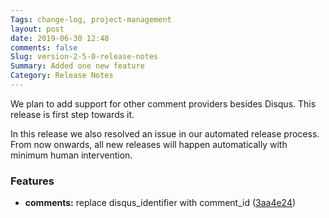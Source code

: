 ```yaml
---
Tags: change-log, project-management
layout: post
date: 2019-06-30 12:48
comments: false
Slug: version-2-5-0-release-notes
Summary: Added one new feature
Category: Release Notes
---
```


We plan to add support for other comment providers besides Disqus. This release is first step towards it.

In this release we also resolved an issue in our automated release process. From now onwards, all new releases will happen automatically with minimum human intervention.

### Features

- **comments:** replace disqus_identifier with comment_id ([3aa4e24](https://github.com/Pelican-Elegant/elegant/commit/3aa4e24)) <!-- yaspeller ignore -->
